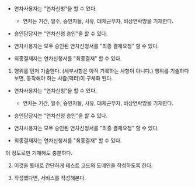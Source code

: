 - 연차사용자는 "연차신청"을 할 수 있다.
  - 연차는 기간, 일수, 승인자들, 사유, 대체근무자, 비상연락망을 기재한다.

- 승인담당자는 "연차신청 승인"을 할 수 있다.

- 연차사용자는 모두 승인된 연차신청서를 "최종 결재요청" 할 수 있다.

- 최종결재자는 연차신청서를 "최종결재" 할 수 있다.






1. 행위를 먼저 기술한다. (세부사항은 아직 기록하는 사항이 아니다.) 행위를 기술하다보면, 동작해야 하는 사람(액터)이 구체화 된다.

- 연차사용자는 "연차신청"을 할 수 있다.
    - 연차는 기간, 일수, 승인자들, 사유, 대체근무자, 비상연락망을 기재한다.

- 승인담당자는 "연차신청 승인"을 할 수 있다.

- 연차사용자는 모두 승인된 연차신청서를 "최종 결재요청" 할 수 있다.

- 최종결재자는 연차신청서를 "최종결재" 할 수 있다.

이 정도로만 기재해도 충분하다.

2. 이것을 토대로 간단하게 테스트 코드와 도메인을 작성하도록 한다.

3. 작성했다면, 서비스를 작성해본다.